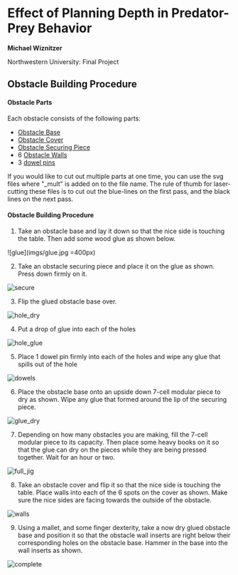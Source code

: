 # Effect of Planning Depth in Predator-Prey Behavior
**Michael Wiznitzer**

Northwestern University: Final Project

## Obstacle Building Procedure

#### Obstacle Parts
Each obstacle consists of the following parts:
- [Obstacle Base](full_scale_model_mini/modules/obstacles/svg/obstacle_base.svg)
- [Obstacle Cover](full_scale_model_mini/modules/obstacles/svg/obstacle_cover.svg)
- [Obstacle Securing Piece](full_scale_model_mini/modules/obstacles/svg/obstacle_secure.svg)
- 6 [Obstacle Walls](full_scale_model_mini/modules/obstacles/svg/obstacle_wall.svg)
- 3 [dowel pins](https://www.mcmaster.com/90145a537)

If you would like to cut out multiple parts at one time, you can use the svg files where "\_mult" is added on to the file name. The rule of thumb for laser-cutting these files is to cut out the blue-lines on the first pass, and the black lines on the next pass.


#### Obstacle Building Procedure
1. Take an obstacle base and lay it down so that the nice side is touching the table. Then add some wood glue as shown below.

![glue](imgs/glue.jpg =400px)

2. Take an obstacle securing piece and place it on the glue as shown. Press down firmly on it.

![secure](imgs/secure.jpg)

3. Flip the glued obstacle base over.

![hole_dry](imgs/hole_rdy.jpg)

4. Put a drop of glue into each of the holes

![hole_glue](imgs/hole_glue.jpg)

5. Place 1 dowel pin firmly into each of the holes and wipe any glue that spills out of the hole

![dowels](imgs/dowels.jpg)

6. Place the obstacle base onto an upside down 7-cell modular piece to dry as shown. Wipe any glue that formed around the lip of the securing piece.

![glue_dry](imgs/glue_dry.jpg)

7. Depending on how many obstacles you are making, fill the 7-cell modular piece to its capacity. Then place some heavy books on it so that the glue can dry on the pieces while they are being pressed together. Wait for an hour or two.

![full_jig](imgs/full_jig.jpg)

8. Take an obstacle cover and flip it so that the nice side is touching the table. Place walls into each of the 6 spots on the cover as shown. Make sure the nice sides are facing towards the outside of the obstacle.

![walls](imgs/walls.jpg)

9. Using a mallet, and some finger dexterity, take a now dry glued obstacle base and position it so that the obstacle wall inserts are right below their corresponding holes on the obstacle base. Hammer in the base into the wall inserts as shown.

![complete](imgs/complete.jpg)

